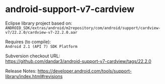 android-support-v7-cardview
===========================

Eclipse library project based on:<br/>
`ANDROID_SDK/extras/android/m2repository/com/android/support/cardview-v7/22.2.0/cardview-v7-22.2.0.aar`

Requires (to compile):<br/>
`Android 2.1 (API 7) SDK Platform`

Subversion checkout URL:<br/>
https://github.com/dandar3/android-support-v7-cardview/tags/22.2.0

Release Notes:
https://developer.android.com/tools/support-library/index.html#revisions